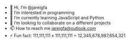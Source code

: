 - 👋 Hi, I’m @jareigfa
- 👀 I’m interested in programming
- 🌱 I’m currently learning JavaScript and Python
- 💞️ I’m looking to collaborate on a different projects
- 📫 How to reach me jareigfa@outlook.com
- ⚡ Fun fact: 111,111,111 x 111,111,111 = 12,345,678,987,654,321

<!---
jareigfa/jareigfa is a ✨ special ✨ repository because its `README.md` (this file) appears on your GitHub profile.
You can click the Preview link to take a look at your changes.
--->
